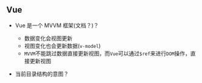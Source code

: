 ## Vue
* Vue 是一个 MVVM 框架(文档？)？
  * 数据变化会视图更新
  * 视图变化也会更新数据(`v-model`)
  * `MVVM`不能跳过数据直接更新视图，而`Vue`可以通过`$ref`来进行`DOM`操作，直接更新视图

* 当前目录结构的意图？
